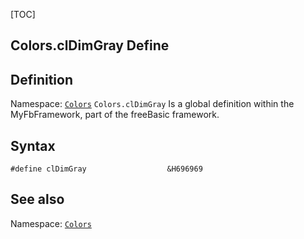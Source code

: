 [TOC]
## Colors.clDimGray Define

## Definition
Namespace: [`Colors`](Colors.md)
`Colors.clDimGray` Is a global definition within the MyFbFramework, part of the freeBasic framework.
## Syntax

```freeBasic
#define clDimGray                  &H696969
```

## See also
Namespace: [`Colors`](Colors.md)
